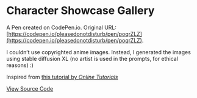 # Character Showcase Gallery

A Pen created on CodePen.io. Original URL: [https://codepen.io/pleasedonotdisturb/pen/poqrZLZ](https://codepen.io/pleasedonotdisturb/pen/poqrZLZ).

I couldn’t use copyrighted anime images. Instead, I generated the images using stable diffusion XL (no artist is used in the prompts, for ethical reasons) :)

Inspired from [this tutorial by *Online Tutorials*](https://youtu.be/-9vp6PyBZdE)

[View Source Code](https://github.com/pleasedonotdisturb/character-showcase-gallery)